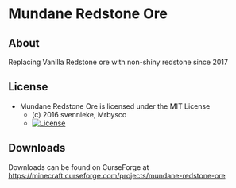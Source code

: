 # Mundane Redstone Ore #

## About ##
Replacing Vanilla Redstone ore with non-shiny redstone since 2017

## License ##
* Mundane Redstone Ore is licensed under the MIT License
  - (c) 2016 svennieke, Mrbysco
  - [![License](https://img.shields.io/badge/License-MIT-red.svg?style=flat)](http://opensource.org/licenses/MIT)

## Downloads ##
Downloads can be found on CurseForge at https://minecraft.curseforge.com/projects/mundane-redstone-ore
